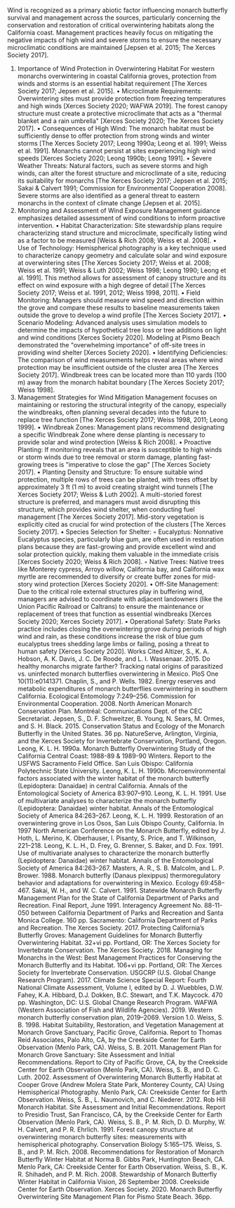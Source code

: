 Wind is recognized as a primary abiotic factor influencing monarch butterfly survival and management across the sources, particularly concerning the conservation and restoration of critical overwintering habitats along the California coast. Management practices heavily focus on mitigating the negative impacts of high wind and severe storms to ensure the necessary microclimatic conditions are maintained [Jepsen et al. 2015; The Xerces Society 2017].

1. Importance of Wind Protection in Overwintering Habitat
For western monarchs overwintering in coastal California groves, protection from winds and storms is an essential habitat requirement [The Xerces Society 2017; Jepsen et al. 2015].
• Microclimate Requirements: Overwintering sites must provide protection from freezing temperatures and high winds [Xerces Society 2020; WAFWA 2019]. The forest canopy structure must create a protective microclimate that acts as a "thermal blanket and a rain umbrella" [Xerces Society 2020; The Xerces Society 2017].
• Consequences of High Wind: The monarch habitat must be sufficiently dense to offer protection from strong winds and winter storms [The Xerces Society 2017; Leong 1990a; Leong et al. 1991; Weiss et al. 1991]. Monarchs cannot persist at sites experiencing high wind speeds [Xerces Society 2020; Leong 1990b; Leong 1991].
• Severe Weather Threats: Natural factors, such as severe storms and high winds, can alter the forest structure and microclimate of a site, reducing its suitability for monarchs [The Xerces Society 2017; Jepsen et al. 2015; Sakai & Calvert 1991; Commission for Environmental Cooperation 2008]. Severe storms are also identified as a general threat to eastern monarchs in the context of climate change [Jepsen et al. 2015].
2. Monitoring and Assessment of Wind Exposure
Management guidance emphasizes detailed assessment of wind conditions to inform proactive intervention.
• Habitat Characterization: Site stewardship plans require characterizing stand structure and microclimate, specifically listing wind as a factor to be measured [Weiss & Rich 2008; Weiss et al. 2008].
• Use of Technology: Hemispherical photography is a key technique used to characterize canopy geometry and calculate solar and wind exposure at overwintering sites [The Xerces Society 2017; Weiss et al. 2008; Weiss et al. 1991; Weiss & Luth 2002; Weiss 1998; Leong 1990; Leong et al. 1991]. This method allows for assessment of canopy structure and its effect on wind exposure with a high degree of detail [The Xerces Society 2017; Weiss et al. 1991, 2012; Weiss 1998, 2011].
• Field Monitoring: Managers should measure wind speed and direction within the grove and compare these results to baseline measurements taken outside the grove to develop a wind profile [The Xerces Society 2017].
• Scenario Modeling: Advanced analysis uses simulation models to determine the impacts of hypothetical tree loss or tree additions on light and wind conditions [Xerces Society 2020]. Modeling at Pismo Beach demonstrated the "overwhelming importance" of off-site trees in providing wind shelter [Xerces Society 2020].
• Identifying Deficiencies: The comparison of wind measurements helps reveal areas where wind protection may be insufficient outside of the cluster area [The Xerces Society 2017]. Windbreak trees can be located more than 110 yards (100 m) away from the monarch habitat boundary [The Xerces Society 2017; Weiss 1998].
3. Management Strategies for Wind Mitigation
Management focuses on maintaining or restoring the structural integrity of the canopy, especially the windbreaks, often planning several decades into the future to replace tree function [The Xerces Society 2017; Weiss 1998, 2011; Leong 1999].
• Windbreak Zones: Management plans recommend designating a specific Windbreak Zone where dense planting is necessary to provide solar and wind protection [Weiss & Rich 2008].
• Proactive Planting: If monitoring reveals that an area is susceptible to high winds or storm winds due to tree removal or storm damage, planting fast-growing trees is "imperative to close the gap" [The Xerces Society 2017].
• Planting Density and Structure: To ensure suitable wind protection, multiple rows of trees can be planted, with trees offset by approximately 3 ft (1 m) to avoid creating straight wind tunnels [The Xerces Society 2017; Weiss & Luth 2002]. A multi-storied forest structure is preferred, and managers must avoid disrupting this structure, which provides wind shelter, when conducting fuel management [The Xerces Society 2017]. Mid-story vegetation is explicitly cited as crucial for wind protection of the clusters [The Xerces Society 2017].
• Species Selection for Shelter:
    ◦ Eucalyptus: Nonnative Eucalyptus species, particularly blue gum, are often used in restoration plans because they are fast-growing and provide excellent wind and solar protection quickly, making them valuable in the immediate crisis [Xerces Society 2020; Weiss & Rich 2008].
    ◦ Native Trees: Native trees like Monterey cypress, Arroyo willow, California bay, and California wax myrtle are recommended to diversify or create buffer zones for mid-story wind protection [Xerces Society 2020].
• Off-Site Management: Due to the critical role external structures play in buffering wind, managers are advised to coordinate with adjacent landowners (like the Union Pacific Railroad or Caltrans) to ensure the maintenance or replacement of trees that function as essential windbreaks [Xerces Society 2020; Xerces Society 2017].
• Operational Safety: State Parks practice includes closing the overwintering grove during periods of high wind and rain, as these conditions increase the risk of blue gum eucalyptus trees shedding large limbs or failing, posing a threat to human safety [Xerces Society 2020].
Works Cited
Altizer, S., K. A. Hobson, A. K. Davis, J. C. De Roode, and L. I. Wassenaar. 2015. Do healthy monarchs migrate farther? Tracking natal origins of parasitized vs. uninfected monarch butterflies overwintering in Mexico. PloS One 10(11):e0141371.
Chaplin, S., and P. Wells. 1982. Energy reserves and metabolic expenditures of monarch butterflies overwintering in southern California. Ecological Entomology 7:249–256.
Commission for Environmental Cooperation. 2008. North American Monarch Conservation Plan. Montréal: Communications Dept. of the CEC Secretariat.
Jepsen, S., D. F. Schweitzer, B. Young, N. Sears, M. Ormes, and S. H. Black. 2015. Conservation Status and Ecology of the Monarch Butterfly in the United States. 36 pp. NatureServe, Arlington, Virginia, and the Xerces Society for Invertebrate Conservation, Portland, Oregon.
Leong, K. L. H. 1990a. Monarch Butterfly Overwintering Study of the California Central Coast: 1988-89 & 1989-90 Winters. Report to the USFWS Sacramento Field Office. San Luis Obispo: California Polytechnic State University.
Leong, K. L. H. 1990b. Microenvironmental factors associated with the winter habitat of the monarch butterfly (Lepidoptera: Danaidae) in central California. Annals of the Entomological Society of America 83:907–910.
Leong, K. L. H. 1991. Use of multivariate analyses to characterize the monarch butterfly (Lepidoptera: Danaidae) winter habitat. Annals of the Entomological Society of America 84:263–267.
Leong, K. L. H. 1999. Restoration of an overwintering grove in Los Osos, San Luis Obispo County, California. In 1997 North American Conference on the Monarch Butterfly, edited by J. Hoth, L. Merino, K. Oberhauser, I. Pisanty, S. Price, and T. Wilkinson, 221–218.
Leong, K. L. H., D. Frey, G. Brenner, S. Baker, and D. Fox. 1991. Use of multivariate analyses to characterize the monarch butterfly (Lepidoptera: Danaidae) winter habitat. Annals of the Entomological Society of America 84:263–267.
Masters, A. R., S. B. Malcolm, and L. P. Brower. 1988. Monarch butterfly (Danaus plexippus) thermoregulatory behavior and adaptations for overwintering in Mexico. Ecology 69:458–467.
Sakai, W. H., and W. C. Calvert. 1991. Statewide Monarch Butterfly Management Plan for the State of California Department of Parks and Recreation. Final Report, June 1991. Interagency Agreement No. 88-11-050 between California Department of Parks and Recreation and Santa Monica College. 160 pp. Sacramento: California Department of Parks and Recreation.
The Xerces Society. 2017. Protecting California’s Butterfly Groves: Management Guidelines for Monarch Butterfly Overwintering Habitat. 32+vi pp. Portland, OR: The Xerces Society for Invertebrate Conservation.
The Xerces Society. 2018. Managing for Monarchs in the West: Best Management Practices for Conserving the Monarch Butterfly and its Habitat. 106+vi pp. Portland, OR: The Xerces Society for Invertebrate Conservation.
USGCRP (U.S. Global Change Research Program). 2017. Climate Science Special Report: Fourth National Climate Assessment, Volume I, edited by D. J. Wuebbles, D.W. Fahey, K.A. Hibbard, D.J. Dokken, B.C. Stewart, and T.K. Maycock. 470 pp. Washington, DC: U.S. Global Change Research Program.
WAFWA (Western Association of Fish and Wildlife Agencies). 2019. Western monarch butterfly conservation plan, 2019–2069. Version 1.0.
Weiss, S. B. 1998. Habitat Suitability, Restoration, and Vegetation Management at Monarch Grove Sanctuary, Pacific Grove, California. Report to Thomas Reid Associates, Palo Alto, CA, by the Creekside Center for Earth Observation (Menlo Park, CA).
Weiss, S. B. 2011. Management Plan for Monarch Grove Sanctuary: Site Assessment and Initial Recommendations. Report to City of Pacific Grove, CA, by the Creekside Center for Earth Observation (Menlo Park, CA).
Weiss, S. B., and D. C. Luth. 2002. Assessment of Overwintering Monarch Butterfly Habitat at Cooper Grove (Andrew Molera State Park, Monterey County, CA) Using Hemispherical Photography. Menlo Park, CA: Creekside Center for Earth Observation.
Weiss, S. B., L. Naumovich, and C. Niederer. 2012. Rob Hill Monarch Habitat. Site Assessment and Initial Recommendations. Report to Presidio Trust, San Francisco, CA, by the Creekside Center for Earth Observation (Menlo Park, CA).
Weiss, S. B., P. M. Rich, D. D. Murphy, W. H. Calvert, and P. R. Ehrlich. 1991. Forest canopy structure at overwintering monarch butterfly sites: measurements with hemispherical photography. Conservation Biology 5:165–175.
Weiss, S. B., and P. M. Rich. 2008. Recommendations for Restoration of Monarch Butterfly Winter Habitat at Norma B. Gibbs Park, Huntington Beach, CA. Menlo Park, CA: Creekside Center for Earth Observation.
Weiss, S. B., K. R. Shihadeh, and P. M. Rich. 2008. Stewardship of Monarch Butterfly Winter Habitat in California Vision, 26 September 2008. Creekside Center for Earth Observation.
Xerces Society. 2020. Monarch Butterfly Overwintering Site Management Plan for Pismo State Beach. 36pp.
